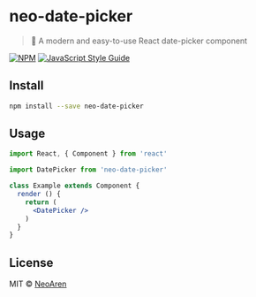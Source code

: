 # neo-date-picker

> 📅 A modern and easy-to-use React date-picker component

[![NPM](https://img.shields.io/npm/v/neo-date-picker.svg)](https://www.npmjs.com/package/neo-date-picker) [![JavaScript Style Guide](https://img.shields.io/badge/code_style-standard-brightgreen.svg)](https://standardjs.com)

## Install

```bash
npm install --save neo-date-picker
```

## Usage

```jsx
import React, { Component } from 'react'

import DatePicker from 'neo-date-picker'

class Example extends Component {
  render () {
    return (
      <DatePicker />
    )
  }
}
```

## License

MIT © [NeoAren](https://github.com/NeoAren)
